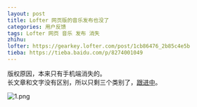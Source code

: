 ```yaml
---
layout: post
title: Lofter 网页版的音乐发布也没了
categories: 用户反馈
tags: Lofter 网页 音乐 发布 消失
zhihu: 
lofter: https://gearkey.lofter.com/post/1cb86476_2b85c4e5b
tieba: https://tieba.baidu.com/p/8274001049
---
```


版权原因，本来只有手机端消失的。  
长文章和文字没有区别，所以只剩三个类别了，[跟进中](https://tieba.baidu.com/f?kw=lofter)。

![1.png](https://s2.loli.net/2023/02/20/4myDMVwnOCtJGfx.png)